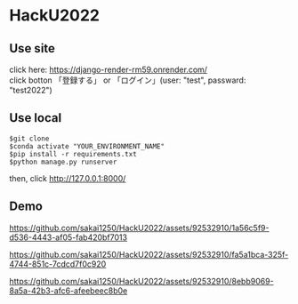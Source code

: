# HackU2022

## Use site
click here: https://django-render-rm59.onrender.com/
<br>click botton 「登録する」 or 「ログイン」(user: "test", passward: "test2022")
## Use local

```bash:(terminal)
$git clone 
$conda activate "YOUR_ENVIRONMENT_NAME"
$pip install -r requirements.txt
$python manage.py runserver
```
then, click http://127.0.0.1:8000/

## Demo

https://github.com/sakai1250/HackU2022/assets/92532910/1a56c5f9-d536-4443-af05-fab420bf7013

https://github.com/sakai1250/HackU2022/assets/92532910/fa5a1bca-325f-4744-851c-7cdcd7f0c920

https://github.com/sakai1250/HackU2022/assets/92532910/8ebb9069-8a5a-42b3-afc6-afeebeec8b0e
